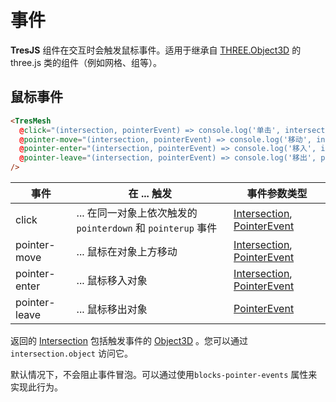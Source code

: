 # 事件

**TresJS** 组件在交互时会触发鼠标事件。适用于继承自 [THREE.Object3D](https://threejs.org/docs/index.html?q=object#api/en/core/Object3D) 的 three.js 类的组件（例如网格、组等）。

<StackBlitzEmbed project-id="tresjs-events" />

## 鼠标事件

```html
<TresMesh
  @click="(intersection, pointerEvent) => console.log('单击', intersection, pointerEvent)"
  @pointer-move="(intersection, pointerEvent) => console.log('移动', intersection, pointerEvent)"
  @pointer-enter="(intersection, pointerEvent) => console.log('移入', intersection, pointerEvent)"
  @pointer-leave="(intersection, pointerEvent) => console.log('移出', pointerEvent)"
/>
```

| 事件         | 在 ... 触发                                                                       | 事件参数类型                                                                                                                                                                       |
| ------------- | ------------------------------------------------------------------------------------- | ----------------------------------------------------------------------------------------------------------------------------------------------------------------------------------------------------- |
| click         | ... 在同一对象上依次触发的 `pointerdown` 和 `pointerup` 事件 | [Intersection](https://github.com/DefinitelyTyped/DefinitelyTyped/blob/master/types/three/src/core/Raycaster.d.ts#L16), [PointerEvent](https://developer.mozilla.org/en-US/docs/Web/API/PointerEvent) |
| pointer-move  | ... 鼠标在对象上方移动                                            | [Intersection](https://github.com/DefinitelyTyped/DefinitelyTyped/blob/master/types/three/src/core/Raycaster.d.ts#L16), [PointerEvent](https://developer.mozilla.org/en-US/docs/Web/API/PointerEvent) |
| pointer-enter | ... 鼠标移入对象                                                | [Intersection](https://github.com/DefinitelyTyped/DefinitelyTyped/blob/master/types/three/src/core/Raycaster.d.ts#L16), [PointerEvent](https://developer.mozilla.org/en-US/docs/Web/API/PointerEvent) |
| pointer-leave | ... 鼠标移出对象                                                  | [PointerEvent](https://developer.mozilla.org/en-US/docs/Web/API/PointerEvent)                                                                                                                         |

返回的 [Intersection](https://github.com/DefinitelyTyped/DefinitelyTyped/blob/master/types/three/src/core/Raycaster.d.ts#L16) 包括触发事件的 [Object3D](https://threejs.org/docs/index.html?q=object#api/en/core/Object3D) 。您可以通过`intersection.object` 访问它。

默认情况下，不会阻止事件冒泡。可以通过使用`blocks-pointer-events` 属性来实现此行为。
